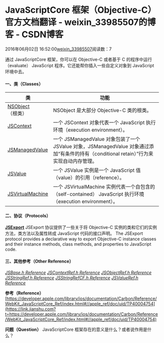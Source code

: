 # JavaScriptCore 框架（Objective-C）官方文档翻译 - weixin_33985507的博客 - CSDN博客
2016年06月02日 16:52:00[weixin_33985507](https://me.csdn.net/weixin_33985507)阅读数：7
> 
通过 JavaScriptCore 框架，你可以在 Objective-C 或者基于 C 的程序中运行（evaluate） JavaScript 程序。它还能帮你插入一些自定义对象到 JavaScript 环境中去。
#### 一、类（Classes）
|类|功能|
|----|----|
|[NSObject](https://link.jianshu.com?t=https://developer.apple.com/library/ios/documentation/Cocoa/Reference/Foundation/Classes/NSObject_Class/index.html#//apple_ref/occ/cl/NSObject)（根类）|NSObject 是大部分 Objective-C 类的根类。|
|[JSContext](https://link.jianshu.com?t=https://developer.apple.com/library/ios/documentation/JavaScriptCore/Reference/JSContext_Ref/index.html#//apple_ref/occ/cl/JSContext)|一个 JSContext 对象代表一个 JavaScript 执行环境（execution environment）。|
|[JSManagedValue](https://link.jianshu.com?t=https://developer.apple.com/library/ios/documentation/JavaScriptCore/Reference/JSManagedValue_Ref/index.html#//apple_ref/occ/cl/JSManagedValue)|一个 JSManagedValue 对象包装了一个 JSValue 对象，JSManagedValue 对象通过添加“有条件的持有（conditional retain）”行为来实现自动内存管理。|
|[JSValue](https://link.jianshu.com?t=https://developer.apple.com/library/ios/documentation/JavaScriptCore/Reference/JSValue_Ref/index.html#//apple_ref/occ/cl/JSValue)|一个 JSValue 实例是一个 JavaScript 值（value）的引用（reference）。|
|[JSVirtualMachine](https://link.jianshu.com?t=https://developer.apple.com/library/ios/documentation/JavaScriptCore/Reference/JSVirtualMachine_Ref/index.html#//apple_ref/occ/cl/JSVirtualMachine)|一个 JSVirtualMachine 实例代表一个自包含的（self-contained） JavaScript 执行环境（execution environment）。|
#### 二、协议（Protocols）
[**JSExport**](https://link.jianshu.com?t=https://developer.apple.com/library/ios/documentation/JavaScriptCore/Reference/JSExport_Ref/index.html#//apple_ref/occ/intf/JSExport)
JSExport 协议提供了一些关于将 Objective-C 实例的类和它们的实例方法，类方法以及属性转成 JavaScript 代码的接口声明。
The JSExport protocol provides a declarative way to export Objective-C instance classes and their instance methods, class methods, and properties to JavaScript code.
#### 三、其他参考（Other Reference）
*[JSBase.h Reference](https://link.jianshu.com?t=https://developer.apple.com/library/ios/documentation/JavaScriptCore/Reference/JSBase_header_reference/index.html#//apple_ref/doc/uid/TP40011493)*
*[JSContextRef.h Reference](https://link.jianshu.com?t=https://developer.apple.com/library/ios/documentation/JavaScriptCore/Reference/JSContextRef_header_reference/index.html#//apple_ref/doc/uid/TP40011494)*
*[JSObjectRef.h Reference](https://link.jianshu.com?t=https://developer.apple.com/library/ios/documentation/JavaScriptCore/Reference/JSObjectRef_header_reference/index.html#//apple_ref/doc/uid/TP40011495)*
*[JSStringRef.h Reference](https://link.jianshu.com?t=https://developer.apple.com/library/ios/documentation/JavaScriptCore/Reference/JSStringRef_header_reference/index.html#//apple_ref/doc/uid/TP40011499)*
*[JSStringRefCF.h Reference](https://link.jianshu.com?t=https://developer.apple.com/library/ios/documentation/JavaScriptCore/Reference/JSStringRefCF_header_reference/index.html#//apple_ref/doc/uid/TP40011497)*
*[JSValueRef.h Reference](https://link.jianshu.com?t=https://developer.apple.com/library/ios/documentation/JavaScriptCore/Reference/JSValueRef_header_reference/index.html#//apple_ref/doc/uid/TP40011501)*
> 
**参考（Reference）**
[https://developer.apple.com/library/ios/documentation/Carbon/Reference/WebKit_JavaScriptCore_Ref/index.html#//apple_ref/doc/uid/TP40004754](https://link.jianshu.com?t=https://developer.apple.com/library/ios/documentation/Carbon/Reference/WebKit_JavaScriptCore_Ref/index.html#//apple_ref/doc/uid/TP40004754)
> 
**问题（Question）**
JavaScriptCore 框架存在的意义是什么？或者说作用是什么？
